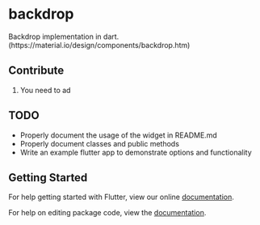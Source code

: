 # backdrop

Backdrop implementation in dart. (https:&#x2F;&#x2F;material.io&#x2F;design&#x2F;components&#x2F;backdrop.htm)

## Contribute
1. You need to ad

## TODO

- Properly document the usage of the widget in README.md
- Properly document classes and public methods
- Write an example flutter app to demonstrate options and functionality

## Getting Started

For help getting started with Flutter, view our online [documentation](https://flutter.io/).

For help on editing package code, view the [documentation](https://flutter.io/developing-packages/).
